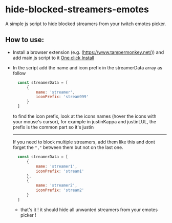 # hide-blocked-streamers-emotes

A simple js script to hide blocked streamers from your twitch emotes picker.

## How to use:

- Install a browser extension (e.g. (https://www.tampermonkey.net/)) and add main.js script to it [One click Install](https://raw.githubusercontent.com/Jarod-MIDY/hide-blocked-streamers-emotes/refs/heads/main/main.js)
- In the script add the name and icon prefix in the streamerData array as follow

  ```js
    const streamerData = [ 
        {
            name: 'streamer',
            iconPrefix: 'stream999'
        }
    ]
  ```
  to find the icon prefix, look at the icons names (hover the icons with your mouse's cursor),
  for example in justinKappa and justinLUL, the prefix is the common part so it's justin
  ___
  If you need to block multiple streamers, add them like this and dont forget the `","` between them but not on the last one.
  ```js
    const streamerData = [ 
        {
            name: 'streamer1',
            iconPrefix: 'stream1'
        },
        {
            name: 'streamer2',
            iconPrefix: 'stream2'
        }
    ]
  ```
  - that's it ! it should hide all unwanted streamers from your emotes picker !
